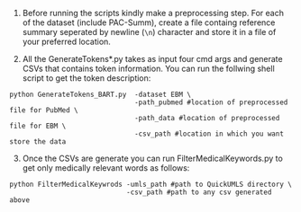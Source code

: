 1. Before running the scripts kindly make a preprocessing step. For each of the dataset (include PAC-Summ), create a file containg reference summary seperated by newline (```\n```) character and store it in a file of your preferred location.

2. All the GenerateTokens*.py takes as input four cmd args and generate CSVs that contains token information. You can run the follwing shell script to get the token description:
```
python GenerateTokens_BART.py  -dataset EBM \
                               -path_pubmed #location of preprocessed file for PubMed \
                               -path_data #location of preprocessed file for EBM \
                               -csv_path #location in which you want store the data
```
3. Once the CSVs are generate you can run FilterMedicalKeywords.py to get only medically relevant words as follows:
```
python FilterMedicalKeywrods -umls_path #path to QuickUMLS directory \
                             -csv_path #path to any csv generated above
```
